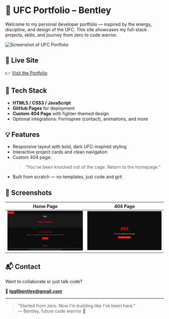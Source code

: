 # 🥋 UFC Portfolio – Bentley

Welcome to my personal developer portfolio — inspired by the energy, discipline, and design of the UFC. This site showcases my full-stack projects, skills, and journey from zero to code warrior.

![Screenshot of UFC Portfolio](./assets/ufc-portfolio-screenshot.png)

## 🔗 Live Site

👉 [Visit the Portfolio](https://lgg6bentley.github.io/ufc-portfolio/)

## 🧰 Tech Stack

- **HTML5 / CSS3 / JavaScript**
- **GitHub Pages** for deployment
- **Custom 404 Page** with fighter-themed design
- Optional integrations: Formspree (contact), animations, and more

## 💡 Features

- Responsive layout with bold, dark UFC-inspired styling
- Interactive project cards and clean navigation
- Custom 404 page:  
  > “You’ve been knocked out of the cage. Return to the homepage.”
- Built from scratch — no templates, just code and grit

## 📸 Screenshots

| Home Page | 404 Page |
|-----------|----------|
| ![Home](./assets/home-screenshot.png) | ![404](./assets/404_knockedoutofthecage.png) |

## 📬 Contact

Want to collaborate or just talk code?

📧 **lgg6bentley@gmail.com**

---

> “Started from zero. Now I’m building like I’ve been here.”  
> — Bentley, future code warrior 🥋
